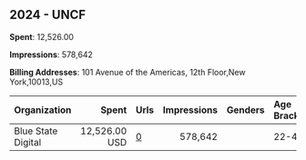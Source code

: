## 2024 - UNCF 
**Spent**: 12,526.00

**Impressions**: 578,642

**Billing Addresses**: 101 Avenue of the Americas, 12th Floor,New York,10013,US

|Organization|Spent|Urls|Impressions|Genders|Age Brackets|Country Codes|
|:---|---:|:---|---:|:---|:---|:---|
|Blue State Digital|12,526.00 USD|[0](https://www.snap.com/political-ads/asset/8442e62621d09d98fe6fb1a8f4638246175772ead6dc6845cedeaf2ea8f94699?mediaType=mp4)|578,642||22-49|united states|
